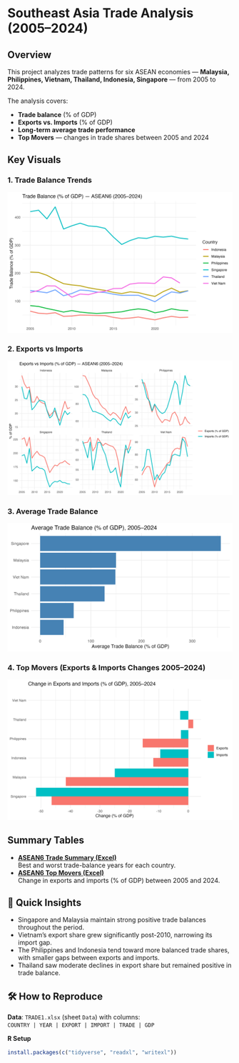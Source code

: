 # Southeast Asia Trade Analysis (2005–2024)

## Overview
This project analyzes trade patterns for six ASEAN economies — **Malaysia, Philippines, Vietnam, Thailand, Indonesia, Singapore** — from 2005 to 2024.

The analysis covers:
- **Trade balance** (% of GDP)
- **Exports vs. Imports** (% of GDP)
- **Long-term average trade performance**
- **Top Movers** — changes in trade shares between 2005 and 2024

## Key Visuals
### 1. Trade Balance Trends
![Trade Balance](images/asean6_trade_balance.png)

### 2. Exports vs Imports
![Exports vs Imports](images/asean6_exports_imports.png)

### 3. Average Trade Balance
![Average Trade Balance](images/asean6_avg_trade_balance.png)

### 4. Top Movers (Exports & Imports Changes 2005–2024)
![Top Movers Combined](images/asean6_top_movers_combined.png)

## Summary Tables
- **[ASEAN6 Trade Summary (Excel)](data/processed/asean6_trade_summary.xlsx)**  
  Best and worst trade-balance years for each country.
- **[ASEAN6 Top Movers (Excel)](data/processed/asean6_top_movers.xlsx)**  
  Change in exports and imports (% of GDP) between 2005 and 2024.

## 🔎 Quick Insights
- Singapore and Malaysia maintain strong positive trade balances throughout the period.
- Vietnam’s export share grew significantly post-2010, narrowing its import gap.
- The Philippines and Indonesia tend toward more balanced trade shares, with smaller gaps between exports and imports.
- Thailand saw moderate declines in export share but remained positive in trade balance.

## 🛠️ How to Reproduce
**Data**: `TRADE1.xlsx` (sheet `Data`) with columns:  
`COUNTRY | YEAR | EXPORT | IMPORT | TRADE | GDP`

**R Setup**
```r
install.packages(c("tidyverse", "readxl", "writexl"))
